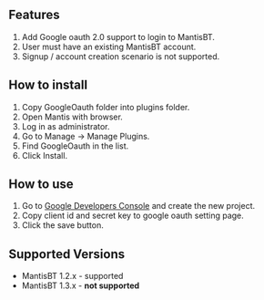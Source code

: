 Features
--------
1. Add Google oauth 2.0 support to login to MantisBT.
2. User must have an existing MantisBT account.
3. Signup / account creation scenario is not supported.

How to install
--------------

1. Copy GoogleOauth folder into plugins folder.
2. Open Mantis with browser.
3. Log in as administrator.
4. Go to Manage -> Manage Plugins.
5. Find GoogleOauth in the list.
6. Click Install.

How to use
----------

1. Go to [Google Developers Console](https://console.developers.google.com/) and create the new project.
2. Copy client id and secret key to google oauth setting page.
3. Click the save button.

Supported Versions
------------------

- MantisBT 1.2.x - supported
- MantisBT 1.3.x - **not supported**

